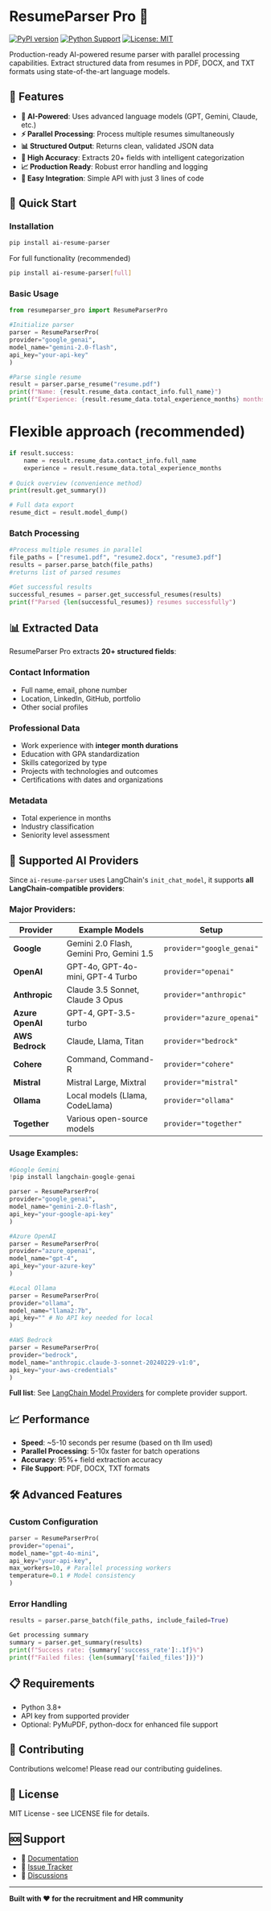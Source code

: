 # ResumeParser Pro 🚀

[![PyPI version](https://badge.fury.io/py/ai-resume-parser.svg)](https://badge.fury.io/py/resumeparser-pro)
[![Python Support](https://img.shields.io/pypi/pyversions/ai-resume-parser.svg)](https://pypi.org/project/resumeparser-pro/)
[![License: MIT](https://img.shields.io/badge/License-MIT-yellow.svg)](https://opensource.org/licenses/MIT)

Production-ready AI-powered resume parser with parallel processing capabilities. Extract structured data from resumes in PDF, DOCX, and TXT formats using state-of-the-art language models.

## 🌟 Features

- **🤖 AI-Powered**: Uses advanced language models (GPT, Gemini, Claude, etc.)
- **⚡ Parallel Processing**: Process multiple resumes simultaneously
- **📊 Structured Output**: Returns clean, validated JSON data
- **🎯 High Accuracy**: Extracts 20+ fields with intelligent categorization
- **📈 Production Ready**: Robust error handling and logging
- **🔌 Easy Integration**: Simple API with just 3 lines of code

## 🚀 Quick Start

### Installation
```bash
pip install ai-resume-parser
```
For full functionality (recommended)
```bash
pip install ai-resume-parser[full]
```


### Basic Usage
```python
from resumeparser_pro import ResumeParserPro

#Initialize parser
parser = ResumeParserPro(
provider="google_genai",
model_name="gemini-2.0-flash",
api_key="your-api-key"
)

#Parse single resume
result = parser.parse_resume("resume.pdf")
print(f"Name: {result.resume_data.contact_info.full_name}")
print(f"Experience: {result.resume_data.total_experience_months} months")
```

# Flexible approach (recommended)
```python
if result.success:
    name = result.resume_data.contact_info.full_name
    experience = result.resume_data.total_experience_months
    
# Quick overview (convenience method)
print(result.get_summary())

# Full data export
resume_dict = result.model_dump()
```

### Batch Processing
```python
#Process multiple resumes in parallel
file_paths = ["resume1.pdf", "resume2.docx", "resume3.pdf"]
results = parser.parse_batch(file_paths)
#returns list of parsed resumes

#Get successful results
successful_resumes = parser.get_successful_resumes(results)
print(f"Parsed {len(successful_resumes)} resumes successfully")
```

## 📊 Extracted Data

ResumeParser Pro extracts **20+ structured fields**:

### Contact Information
- Full name, email, phone number
- Location, LinkedIn, GitHub, portfolio
- Other social profiles

### Professional Data
- Work experience with **integer month durations**
- Education with GPA standardization
- Skills categorized by type
- Projects with technologies and outcomes
- Certifications with dates and organizations

### Metadata
- Total experience in months
- Industry classification
- Seniority level assessment

## 🎯 Supported AI Providers

Since `ai-resume-parser` uses LangChain's `init_chat_model`, it supports **all LangChain-compatible providers**:

### **Major Providers:**
| Provider | Example Models | Setup |
|----------|--------|-------|
| **Google** | Gemini 2.0 Flash, Gemini Pro, Gemini 1.5 | `provider="google_genai"` |
| **OpenAI** | GPT-4o, GPT-4o-mini, GPT-4 Turbo | `provider="openai"` |
| **Anthropic** | Claude 3.5 Sonnet, Claude 3 Opus | `provider="anthropic"` |
| **Azure OpenAI** | GPT-4, GPT-3.5-turbo | `provider="azure_openai"` |
| **AWS Bedrock** | Claude, Llama, Titan | `provider="bedrock"` |
| **Cohere** | Command, Command-R | `provider="cohere"` |
| **Mistral** | Mistral Large, Mixtral | `provider="mistral"` |
| **Ollama** | Local models (Llama, CodeLlama) | `provider="ollama"` |
| **Together** | Various open-source models | `provider="together"` |

### **Usage Examples:**
```python
#Google Gemini
!pip install langchain-google-genai

parser = ResumeParserPro(
provider="google_genai",
model_name="gemini-2.0-flash",
api_key="your-google-api-key"
)

#Azure OpenAI
parser = ResumeParserPro(
provider="azure_openai",
model_name="gpt-4",
api_key="your-azure-key"
)

#Local Ollama
parser = ResumeParserPro(
provider="ollama",
model_name="llama2:7b",
api_key="" # No API key needed for local
)

#AWS Bedrock
parser = ResumeParserPro(
provider="bedrock",
model_name="anthropic.claude-3-sonnet-20240229-v1:0",
api_key="your-aws-credentials"
)
```

**Full list**: See [LangChain Model Providers](https://python.langchain.com/docs/integrations/chat/) for complete provider support.


## 📈 Performance

- **Speed**: ~5-10 seconds per resume (based on th llm used)
- **Parallel Processing**: 5-10x faster for batch operations
- **Accuracy**: 95%+ field extraction accuracy
- **File Support**: PDF, DOCX, TXT formats

## 🛠️ Advanced Features

### Custom Configuration
```python
parser = ResumeParserPro(
provider="openai",
model_name="gpt-4o-mini",
api_key="your-api-key",
max_workers=10, # Parallel processing workers
temperature=0.1 # Model consistency
)
```

### Error Handling
```python
results = parser.parse_batch(file_paths, include_failed=True)

Get processing summary
summary = parser.get_summary(results)
print(f"Success rate: {summary['success_rate']:.1f}%")
print(f"Failed files: {len(summary['failed_files'])}")
```

## 📋 Requirements

- Python 3.8+
- API key from supported provider
- Optional: PyMuPDF, python-docx for enhanced file support

## 🤝 Contributing

Contributions welcome! Please read our contributing guidelines.

## 📄 License

MIT License - see LICENSE file for details.

## 🆘 Support

- 📖 [Documentation](https://github.com/Ruthikr/ai-resume-parser/docs)
- 🐛 [Issue Tracker](https://github.com/Ruthikr/ai-resume-parser/issues)
- 💬 [Discussions](https://github.com/Ruthikr/ai-resume-parser/discussions)

---

**Built with ❤️ for the recruitment and HR community**
